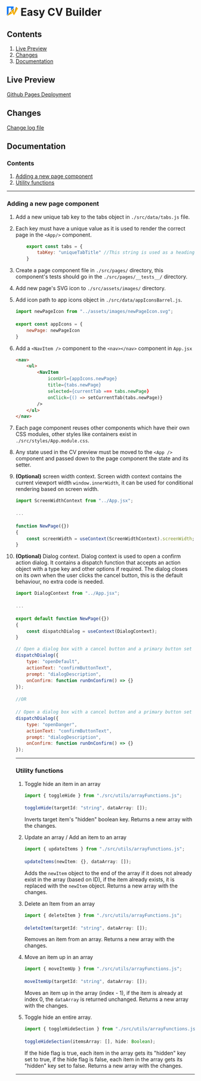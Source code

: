 # <img src="./src/assets/images/logo.svg" alt="Easy CV builder logo" width="30px"/> Easy CV Builder

## Contents

1. [Live Preview](#live-preview)
1. [Changes](#changes)
1. [Documentation](#documentation)

## Live Preview

 [Github Pages Deployment](https://diaa-e.github.io/easy-cv-builder/)

## Changes

[Change log file](./CHANGELOG.md)

## Documentation

### Contents

1. [Adding a new page component](#adding-a-new-page-component)
1. [Utility functions](#utility-functions)
-------

### Adding a new page component

1. Add a new unique tab key to the tabs object in ```./src/data/tabs.js``` file.
1. Each key must have a unique value as it is used to render the correct page in the ```<App/>``` component.
    ```js
        export const tabs = {
            tabKey: "uniqueTabTitle" //This string is used as a heading for the page's component.
        }
    ```
1. Create a page component file in ```./src/pages/``` directory, this component's tests should go in the ```./src/pages/__tests__/``` directory.
1. Add new page's SVG icon to ```./src/assets/images/``` directory.
1. Add icon path to app icons object in ```./src/data/appIconsBarrel.js```.
    ```js
    import newPageIcon from "../assets/images/newPageIcon.svg";

    export const appIcons = {
        newPage: newPageIcon
    }
    ```
1. Add a ```<NavItem />``` component to the ```<nav></nav>``` component in ```App.jsx``` 
    ```html
    <nav>
        <ul>
            <NavItem
                iconUrl={appIcons.newPage}
                title={tabs.newPage}
                selected={currentTab === tabs.newPage}
                onClick={() => setCurrentTab(tabs.newPage)}
            />
        </ul>
    </nav>
    ```
1. Each page component reuses other components which have their own CSS modules, other styles like containers exist in ```./src/styles/App.module.css```.
1. Any state used in the CV preview must be moved to the ```<App />``` component and passed down to the page component the state and its setter.
1. **(Optional)** screen width context. Screen width context contains the current viewport width ```window.innerWidth```, it can be used for conditional rendering based on screen width.
    ```js
    import ScreenWidthContext from "../App.jsx";

    ...

    function NewPage({})
    {
        const screenWidth = useContext(ScreenWidthContext).screenWidth;
    }
    ```
1. **(Optional)** Dialog context. Dialog context is used to open a confirm action dialog. It contains a dispatch function that accepts an action object with a type key and other options if required. The dialog closes on its own when the user clicks the cancel button, this is the default behaviour, no extra code is needed.
    ```js
    import DialogContext from "../App.jsx";

    ...

    export default function NewPage({})
    {
        const dispatchDialog = useContext(DialogContext);
    }
    ```

    ```js
    // Open a dialog box with a cancel button and a primary button set to accent color
    dispatchDialog({
        type: "openDefault",
        actionText: "confirmButtonText",
        prompt: "dialogDescription",
        onConfirm: function runOnConfirm() => {}
    });

    //OR

    // Open a dialog box with a cancel button and a primary button set to danger color
    dispatchDialog({
        type: "openDanger",
        actionText: "confirmButtonText",
        prompt: "dialogDescription",
        onConfirm: function runOnConfirm() => {}
    });
    ```
    ------

    ### Utility functions

    1. Toggle hide an item in an array
        ```js
        import { toggleHide } from "./src/utils/arrayFunctions.js";

        toggleHide(targetId: "string", dataArray: []);
        ```
        Inverts target item's "hidden" boolean key.
        Returns a new array with the changes.
    
    1. Update an array / Add an item to an array
        ```js
        import { updateItems } from "./src/utils/arrayFunctions.js";

        updateItems(newItem: {}, dataArray: []);
        ```
        Adds the ```newItem``` object to the end of the array if it does not already exist in the array (based on ID), if the item already exists, it is replaced with the ```newItem``` object.
        Returns a new array with the changes.

    1. Delete an Item from an array
        ```js
        import { deleteItem } from "./src/utils/arrayFunctions.js";

        deleteItem(targetId: "string", dataArray: []);
        ```
        Removes an item from an array.
        Returns a new array with the changes.
    
    1. Move an item up in an array
        ```js
        import { moveItemUp } from "./src/utils/arrayFunctions.js";

        moveItemUp(targetId: "string", dataArray: []);
        ```
        Moves an item up in the array (index - 1), if the item is already at index 0, the ```dataArray``` is returned unchanged.
        Returns a new array with the changes.

    1. Toggle hide an entire array.
        ```js
        import { toggleHideSection } from "./src/utils/arrayFunctions.js";

        toggleHideSection(itemsArray: [], hide: Boolean);
        ```
        If the hide flag is true, each item in the array gets its "hidden" key set to true, if the hide flag is false, each item in the array gets its "hidden" key set to false.
        Returns a new array with the changes.
    ------